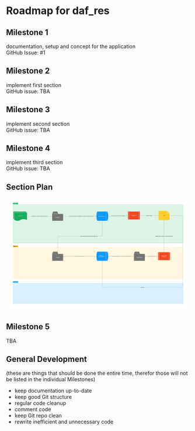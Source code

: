 # Roadmap for daf_res

## Milestone 1
documentation, setup and concept for the application <br>
GitHub Issue: #1

## Milestone 2
implement first section <br>
GitHub issue: TBA

## Milestone 3
implement second section <br>
GitHub issue: TBA

## Milestone 4
implement third section <br>
GitHub issue: TBA

## Section Plan
![section1-2-3](/documentation/development/images/Dev_Sections.png "section_plan")

## Milestone 5
TBA

## General Development
(these are things that should be done the entire time, therefor those will not be listed in the individual Milestones) <br>
 - keep documentation up-to-date
 - keep good Git structure
 - regular code cleanup
 - comment code
 - keep Git repo clean
 - rewrite inefficient and unnecessary code
